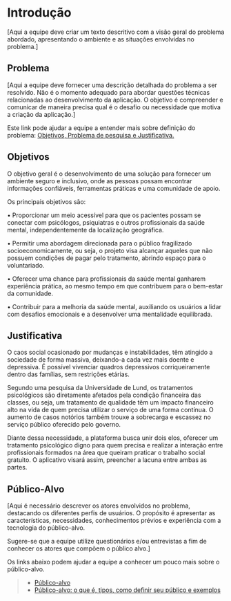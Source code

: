 # Introdução

[Aqui a equipe deve criar um texto descritivo com a visão geral do problema abordado, apresentando o ambiente e as situações envolvidas no problema.]

## Problema
[Aqui a equipe deve fornecer uma descrição detalhada do problema a ser resolvido. Não é o momento adequado para abordar questões técnicas relacionadas ao desenvolvimento da aplicação. O objetivo é compreender e comunicar de maneira precisa qual é o desafio ou necessidade que motiva a criação da aplicação.]

Este link pode ajudar a equipe a entender mais sobre definição do problema: [Objetivos, Problema de pesquisa e Justificativa.](https://medium.com/@versioparole/objetivos-problema-de-pesquisa-e-justificativa-c98c8233b9c3)


## Objetivos

O objetivo geral é o desenvolvimento de uma solução para fornecer um ambiente seguro e inclusivo, onde as pessoas possam encontrar informações confiáveis, ferramentas práticas e uma comunidade de apoio.

Os principais objetivos são:

•	Proporcionar um meio acessível para que os pacientes possam se conectar com psicólogos, psiquiatras e outros profissionais da saúde mental, independentemente da localização geográfica.

•	Permitir uma abordagem direcionada para o público fragilizado socioeconomicamente, ou seja, o projeto visa alcançar aqueles que não possuem condições de pagar pelo tratamento, abrindo espaço para o voluntariado.

•	Oferecer uma chance para profissionais da saúde mental ganharem experiência prática, ao mesmo tempo em que contribuem para o bem-estar da comunidade.

•	Contribuir para a melhoria da saúde mental, auxiliando os usuários a lidar com desafios emocionais e a desenvolver uma mentalidade equilibrada.



## Justificativa

O caos social ocasionado por mudanças e instabilidades, têm atingido a sociedade de forma massiva, deixando-a cada vez mais doente e depressiva. É possível vivenciar quadros depressivos corriqueiramente dentro das famílias, sem restrições etárias.

Segundo uma pesquisa da Universidade de Lund, os tratamentos psicológicos são diretamente afetados pela condição financeira das classes, ou seja, um tratamento de qualidade têm um impacto financeiro alto na vida de quem precisa utilizar o serviço de uma forma contínua. O aumento de casos notórios também trouxe a sobrecarga e escassez no serviço público oferecido pelo governo.

Diante dessa necessidade, a plataforma busca unir dois elos, oferecer um tratamento psicológico digno para quem precisa e realizar a interação entre profissionais formados na área que queiram praticar o trabalho social gratuito. O aplicativo visará assim, preencher a lacuna entre ambas as partes. 


## Público-Alvo

[Aqui é necessário descrever os atores envolvidos no problema, destacando os diferentes perfis de usuários. O propósito é apresentar as características, necessidades, conhecimentos prévios e experiência com a tecnologia do público-alvo.

Sugere-se que a equipe utilize questionários e/ou entrevistas a fim de conhecer os atores que compõem o público alvo.]

Os links abaixo podem ajudar a equipe a conhecer um pouco mais sobre o público-alvo. 

> - [Público-alvo](https://blog.hotmart.com/pt-br/publico-alvo/)
> - [Público-alvo: o que é, tipos, como definir seu público e exemplos](https://klickpages.com.br/blog/publico-alvo-o-que-e/)

